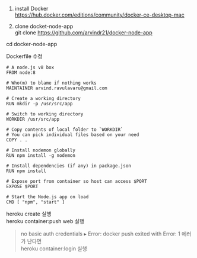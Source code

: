 
1. install Docker  
https://hub.docker.com/editions/community/docker-ce-desktop-mac  
  
2. clone docket-node-app  
git clone https://github.com/arvindr21/docker-node-app


cd docker-node-app

Dockerfile 수정  
```
# A node.js v8 box
FROM node:8

# Who(m) to blame if nothing works
MAINTAINER arvind.ravulavaru@gmail.com

# Create a working directory 
RUN mkdir -p /usr/src/app

# Switch to working directory
WORKDIR /usr/src/app

# Copy contents of local folder to `WORKDIR`
# You can pick individual files based on your need
COPY . .

# Install nodemon globally
RUN npm install -g nodemon

# Install dependencies (if any) in package.json
RUN npm install

# Expose port from container so host can access $PORT
EXPOSE $PORT

# Start the Node.js app on load
CMD [ "npm", "start" ]
```

heroku create 실행  
heroku container:push web 실행  
> no basic auth credentials ▸ Error: docker push exited with Error: 1 에러가 난다면  
> heroku container:login 실행  


